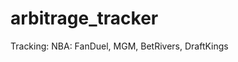 # arbitrage_tracker

Tracking:
    NBA:
        FanDuel,
        MGM,
        BetRivers,
        DraftKings
